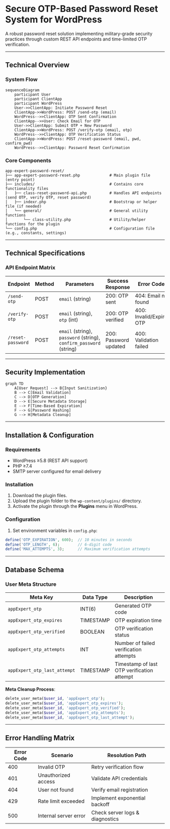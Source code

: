 # Secure OTP-Based Password Reset System for WordPress


A robust password reset solution implementing military-grade security practices through custom REST API endpoints and time-limited OTP verification.

---

## Technical Overview

### System Flow
```mermaid
sequenceDiagram
    participant User
    participant ClientApp
    participant WordPress
    User->>ClientApp: Initiate Password Reset
    ClientApp->>WordPress: POST /send-otp (email)
    WordPress-->>ClientApp: OTP Sent Confirmation
    ClientApp-->>User: Check Email for OTP
    User->>ClientApp: Submit OTP + New Password
    ClientApp->>WordPress: POST /verify-otp (email, otp)
    WordPress-->>ClientApp: OTP Verification Status
    ClientApp->>WordPress: POST /reset-password (email, pwd, confirm_pwd)
    WordPress-->>ClientApp: Password Reset Confirmation
```

### Core Components
```
app-expert-password-reset/
├── app-expert-password-reset.php             # Main plugin file (entry point)
├── includes/                                 # Contains core functionality files
│   ├── class-reset-password-api.php          # Handles API endpoints (send OTP, verify OTP, reset password)
│   ├── indexr.php                            # Bootstrap or helper file (if needed)
│   └── general/                              # General utility functions
│       └── class-utility.php                 # Utility/helper functions for the plugin
└── config.php                                # Configuration file (e.g., constants, settings)                                
```

---

## Technical Specifications

### API Endpoint Matrix

| Endpoint               | Method | Parameters                      | Success Response          | Error Codes               |
|------------------------|--------|---------------------------------|---------------------------|--------------------------|
| `/send-otp`            | POST   | `email` (string)               | 200: OTP sent             | 404: Email not found     |
| `/verify-otp`          | POST   | `email` (string), `otp` (int)  | 200: OTP verified         | 400: Invalid/Expired OTP |
| `/reset-password`       | POST   | `email` (string), `password` (string), `confirm_password` (string) | 200: Password updated | 400: Validation failed |

---

## Security Implementation

```mermaid
graph TD
    A[User Request] --> B{Input Sanitization}
    B --> C[Email Validation]
    C --> D[OTP Generation]
    D --> E[Secure Metadata Storage]
    E --> F[Time-Based Expiration]
    F --> G[Password Hashing]
    G --> H[Metadata Cleanup]
```

---

## Installation & Configuration

### Requirements
- WordPress ≥5.8 (REST API support)
- PHP ≥7.4 
- SMTP server configured for email delivery

### Installation
1. Download the plugin files.
2. Upload the plugin folder to the `wp-content/plugins/` directory.
3. Activate the plugin through the **Plugins** menu in WordPress.


### Configuration
1. Set environment variables in `config.php`:
```php
define('OTP_EXPIRATION', 600);  // 10 minutes in seconds
define('OTP_LENGTH', 6);        // 6-digit code
define('MAX_ATTEMPTS', 3);      // Maximum verification attempts
```

---

## Database Schema

### User Meta Structure
| Meta Key                    | Data Type | Description                                 |
|-----------------------------|-----------|---------------------------------------------|
| `appExpert_otp`             | INT(6)    | Generated OTP code                          |
| `appExpert_otp_expires`     | TIMESTAMP | OTP expiration time                         |
| `appExpert_otp_verified`    | BOOLEAN   | OTP verification status                     |
| `appExpert_otp_attempts`    | INT       | Number of failed verification attempts      |
| `appExpert_otp_last_attempt`| TIMESTAMP | Timestamp of last OTP verification attempt  |

**Meta Cleanup Process**:
```php
delete_user_meta($user_id, 'appExpert_otp');
delete_user_meta($user_id, 'appExpert_otp_expires');
delete_user_meta($user_id, 'appExpert_otp_verified');
delete_user_meta($user_id, 'appExpert_otp_attempts');
delete_user_meta($user_id, 'appExpert_otp_last_attempt');

```
---

## Error Handling Matrix

| Error Code | Scenario                  | Resolution Path                     |
|------------|---------------------------|-------------------------------------|
| 400        | Invalid OTP               | Retry verification flow            |
| 401        | Unauthorized access       | Validate API credentials           |
| 404        | User not found            | Verify email registration          |
| 429        | Rate limit exceeded       | Implement exponential backoff      |
| 500        | Internal server error     | Check server logs & diagnostics    |


